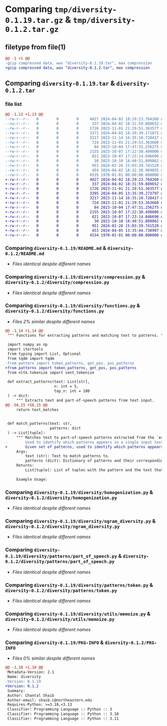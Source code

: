 # Comparing `tmp/diversity-0.1.19.tar.gz` & `tmp/diversity-0.1.2.tar.gz`

## filetype from file(1)

```diff
@@ -1 +1 @@
-gzip compressed data, was "diversity-0.1.19.tar", max compression
+gzip compressed data, was "diversity-0.1.2.tar", max compression
```

## Comparing `diversity-0.1.19.tar` & `diversity-0.1.2.tar`

### file list

```diff
@@ -1,13 +1,13 @@
--rw-r--r--   0        0        0     4027 2024-04-02 18:29:23.764260 diversity-0.1.19/README.md
--rw-r--r--   0        0        0      337 2024-04-02 18:31:59.889652 diversity-0.1.19/diversity/__init__.py
--rw-r--r--   0        0        0     1726 2023-11-01 21:29:51.363577 diversity-0.1.19/diversity/compression.py
--rw-r--r--   0        0        0     3371 2024-04-02 18:19:39.171871 diversity-0.1.19/diversity/functions.py
--rw-r--r--   0        0        0     3217 2023-11-14 16:35:10.728417 diversity-0.1.19/diversity/homogenization.py
--rw-r--r--   0        0        0      724 2023-11-01 21:29:53.363660 diversity-0.1.19/diversity/ngram_diversity.py
--rw-r--r--   0        0        0       84 2023-10-04 17:47:31.256275 diversity-0.1.19/diversity/patterns/__init__.py
--rw-r--r--   0        0        0     2155 2023-10-07 17:22:30.499800 diversity-0.1.19/diversity/patterns/part_of_speech.py
--rw-r--r--   0        0        0      821 2023-10-07 17:23:14.046690 diversity-0.1.19/diversity/patterns/token.py
--rw-r--r--   0        0        0       30 2023-10-10 18:40:51.809862 diversity-0.1.19/diversity/utils/__init__.py
--rw-r--r--   0        0        0      951 2024-02-26 15:03:39.741528 diversity-0.1.19/diversity/utils/memoize.py
--rw-r--r--   0        0        0      454 2024-04-02 18:32:38.904055 diversity-0.1.19/pyproject.toml
--rw-r--r--   0        0        0     4535 1970-01-01 00:00:00.000000 diversity-0.1.19/PKG-INFO
+-rw-r--r--   0        0        0     4027 2024-04-02 18:29:23.764260 diversity-0.1.2/README.md
+-rw-r--r--   0        0        0      337 2024-04-02 18:31:59.889652 diversity-0.1.2/diversity/__init__.py
+-rw-r--r--   0        0        0     1726 2023-11-01 21:29:51.363577 diversity-0.1.2/diversity/compression.py
+-rw-r--r--   0        0        0     3395 2024-04-05 13:35:39.273797 diversity-0.1.2/diversity/functions.py
+-rw-r--r--   0        0        0     3217 2023-11-14 16:35:10.728417 diversity-0.1.2/diversity/homogenization.py
+-rw-r--r--   0        0        0      724 2023-11-01 21:29:53.363660 diversity-0.1.2/diversity/ngram_diversity.py
+-rw-r--r--   0        0        0       84 2023-10-04 17:47:31.256275 diversity-0.1.2/diversity/patterns/__init__.py
+-rw-r--r--   0        0        0     2155 2023-10-07 17:22:30.499800 diversity-0.1.2/diversity/patterns/part_of_speech.py
+-rw-r--r--   0        0        0      821 2023-10-07 17:23:14.046690 diversity-0.1.2/diversity/patterns/token.py
+-rw-r--r--   0        0        0       30 2023-10-10 18:40:51.809862 diversity-0.1.2/diversity/utils/__init__.py
+-rw-r--r--   0        0        0      951 2024-02-26 15:03:39.741528 diversity-0.1.2/diversity/utils/memoize.py
+-rw-r--r--   0        0        0      453 2024-04-05 13:35:44.738997 diversity-0.1.2/pyproject.toml
+-rw-r--r--   0        0        0     4534 1970-01-01 00:00:00.000000 diversity-0.1.2/PKG-INFO
```

### Comparing `diversity-0.1.19/README.md` & `diversity-0.1.2/README.md`

 * *Files identical despite different names*

### Comparing `diversity-0.1.19/diversity/compression.py` & `diversity-0.1.2/diversity/compression.py`

 * *Files identical despite different names*

### Comparing `diversity-0.1.19/diversity/functions.py` & `diversity-0.1.2/diversity/functions.py`

 * *Files 2% similar despite different names*

```diff
@@ -1,14 +1,14 @@
 """ Functions for extracting patterns and matching text to patterns. """
 
 import numpy as np
 import itertools
 from typing import List, Optional
 from tqdm import tqdm
-from pattern import token_patterns, get_pos, pos_patterns
+from patterns import token_patterns, get_pos, pos_patterns
 from nltk.tokenize import sent_tokenize
 
 def extract_patterns(text: List[str], 
                      n: int = 5,
                      top_n: int = 100
 ) -> dict:
     """ Extracts text and part-of-speech patterns from text input. 
@@ -58,15 +58,15 @@
     return text_matches
 
 
 def match_patterns(text: str, 
                    patterns: dict
 ) -> List[tuple]:
     """ Matches text to part-of-speech patterns extracted from the `extract_patterns` function.
-        Used to identify which patterns appears in a single input text. 
+        Given set of patterns, used to identify which patterns appears in a single input text. 
     Args:
         text (str): Text to match patterns to.
         patterns (dict): Dictionary of patterns and their corresponding text.
     Returns:
         List[tuple]: List of tuples with the pattern and the text that matched.
 
     Example Usage:
```

### Comparing `diversity-0.1.19/diversity/homogenization.py` & `diversity-0.1.2/diversity/homogenization.py`

 * *Files identical despite different names*

### Comparing `diversity-0.1.19/diversity/ngram_diversity.py` & `diversity-0.1.2/diversity/ngram_diversity.py`

 * *Files identical despite different names*

### Comparing `diversity-0.1.19/diversity/patterns/part_of_speech.py` & `diversity-0.1.2/diversity/patterns/part_of_speech.py`

 * *Files identical despite different names*

### Comparing `diversity-0.1.19/diversity/patterns/token.py` & `diversity-0.1.2/diversity/patterns/token.py`

 * *Files identical despite different names*

### Comparing `diversity-0.1.19/diversity/utils/memoize.py` & `diversity-0.1.2/diversity/utils/memoize.py`

 * *Files identical despite different names*

### Comparing `diversity-0.1.19/PKG-INFO` & `diversity-0.1.2/PKG-INFO`

 * *Files 0% similar despite different names*

```diff
@@ -1,10 +1,10 @@
 Metadata-Version: 2.1
 Name: diversity
-Version: 0.1.19
+Version: 0.1.2
 Summary: 
 Author: Chantal Shaib
 Author-email: shaib.c@northeastern.edu
 Requires-Python: >=3.10,<3.13
 Classifier: Programming Language :: Python :: 3
 Classifier: Programming Language :: Python :: 3.10
 Classifier: Programming Language :: Python :: 3.11
```

